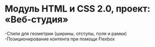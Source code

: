 # Модуль HTML и CSS 2.0, проект: «Веб-студия»

-Стили для геометрии (ширины, отступы, поля и рамки)
-Позиционирование контента при помощи Flexbox
